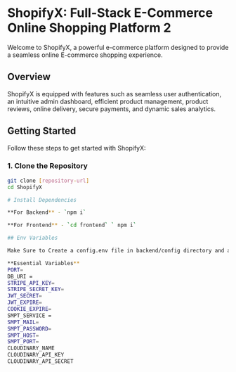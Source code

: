 # ShopifyX: Full-Stack E-Commerce Online Shopping Platform 2

Welcome to ShopifyX, a powerful e-commerce platform designed to provide a seamless online E-commerce shopping experience.

## Overview

ShopifyX is equipped with features such as seamless user authentication, an intuitive admin dashboard, efficient product management, product reviews, online delivery, secure payments, and dynamic sales analytics.

## Getting Started

Follow these steps to get started with ShopifyX:

### 1. Clone the Repository

```bash
git clone [repository-url]
cd ShopifyX

# Install Dependencies

**For Backend** - `npm i`

**For Frontend** - `cd frontend` ` npm i`

## Env Variables

Make Sure to Create a config.env file in backend/config directory and add appropriate variables in order to use the app.

**Essential Variables**
PORT=
DB_URI =
STRIPE_API_KEY=
STRIPE_SECRET_KEY=
JWT_SECRET=
JWT_EXPIRE=
COOKIE_EXPIRE=
SMPT_SERVICE =
SMPT_MAIL=
SMPT_PASSWORD=
SMPT_HOST=
SMPT_PORT=
CLOUDINARY_NAME
CLOUDINARY_API_KEY
CLOUDINARY_API_SECRET


